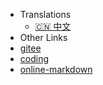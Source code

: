 - Translations
  - [:cn: 中文](/)
- Other Links
 - [gitee](https://zhangrxiang.gitee.io)
 - [coding](https:zhangrxiang.coding.me)
 - [online-markdown](https://zhangrxiang.gitee.io/web/online-markdown/index.html)
